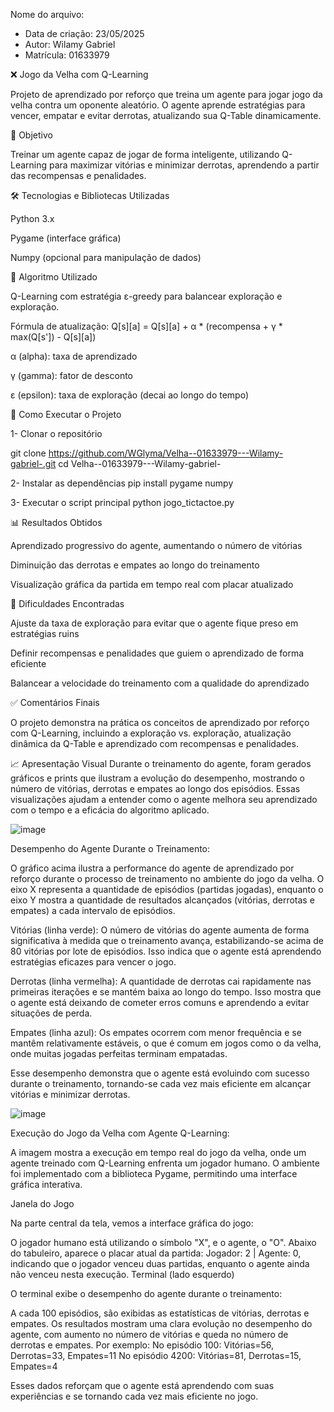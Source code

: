 Nome do arquivo: 
 * Data de criação: 23/05/2025
 * Autor: Wilamy Gabriel
 * Matrícula: 01633979


❌ Jogo da Velha com Q-Learning


Projeto de aprendizado por reforço que treina um agente para jogar jogo da velha contra um oponente aleatório. O agente aprende estratégias para vencer, empatar e evitar derrotas, atualizando sua Q-Table dinamicamente.


📌 Objetivo



Treinar um agente capaz de jogar de forma inteligente, utilizando Q-Learning para maximizar vitórias e minimizar derrotas, aprendendo a partir das recompensas e penalidades.


🛠️ Tecnologias e Bibliotecas Utilizadas


Python 3.x

Pygame (interface gráfica)

Numpy (opcional para manipulação de dados)


📘 Algoritmo Utilizado


Q-Learning com estratégia ε-greedy para balancear exploração e exploração.

Fórmula de atualização:
Q[s][a] = Q[s][a] + α * (recompensa + γ * max(Q[s']) - Q[s][a])

α (alpha): taxa de aprendizado

γ (gamma): fator de desconto

ε (epsilon): taxa de exploração (decai ao longo do tempo)


🧪 Como Executar o Projeto


1- Clonar o repositório




git clone https://github.com/WGlyma/Velha--01633979---Wilamy-gabriel-.git
cd Velha--01633979---Wilamy-gabriel-




2- Instalar as dependências
pip install pygame numpy




3- Executar o script principal
python jogo_tictactoe.py





📊 Resultados Obtidos


Aprendizado progressivo do agente, aumentando o número de vitórias

Diminuição das derrotas e empates ao longo do treinamento

Visualização gráfica da partida em tempo real com placar atualizado


🧠 Dificuldades Encontradas

Ajuste da taxa de exploração para evitar que o agente fique preso em estratégias ruins

Definir recompensas e penalidades que guiem o aprendizado de forma eficiente

Balancear a velocidade do treinamento com a qualidade do aprendizado


✅ Comentários Finais

O projeto demonstra na prática os conceitos de aprendizado por reforço com Q-Learning, incluindo a exploração vs. exploração, atualização dinâmica da Q-Table e aprendizado com recompensas e penalidades.



📈 Apresentação Visual
Durante o treinamento do agente, foram gerados gráficos e prints que ilustram a evolução do desempenho, mostrando o número de vitórias, derrotas e empates ao longo dos episódios. Essas visualizações ajudam a entender como o agente melhora seu aprendizado com o tempo e a eficácia do algoritmo aplicado.


![image](https://github.com/user-attachments/assets/ec04a0ca-52c4-4ae5-84f4-f38a9179c29d)

Desempenho do Agente Durante o Treinamento:

O gráfico acima ilustra a performance do agente de aprendizado por reforço durante o processo de treinamento no ambiente do jogo da velha. O eixo X representa a quantidade de episódios (partidas jogadas), enquanto o eixo Y mostra a quantidade de resultados alcançados (vitórias, derrotas e empates) a cada intervalo de episódios.

Vitórias (linha verde): O número de vitórias do agente aumenta de forma significativa à medida que o treinamento avança, estabilizando-se acima de 80 vitórias por lote de episódios. Isso indica que o agente está aprendendo estratégias eficazes para vencer o jogo.


Derrotas (linha vermelha): A quantidade de derrotas cai rapidamente nas primeiras iterações e se mantém baixa ao longo do tempo. Isso mostra que o agente está deixando de cometer erros comuns e aprendendo a evitar situações de perda.


Empates (linha azul): Os empates ocorrem com menor frequência e se mantêm relativamente estáveis, o que é comum em jogos como o da velha, onde muitas jogadas perfeitas terminam empatadas.


Esse desempenho demonstra que o agente está evoluindo com sucesso durante o treinamento, tornando-se cada vez mais eficiente em alcançar vitórias e minimizar derrotas.






![image](https://github.com/user-attachments/assets/36d07e36-2192-4986-b4c7-90d486c47626)








Execução do Jogo da Velha com Agente Q-Learning:


A imagem mostra a execução em tempo real do jogo da velha, onde um agente treinado com Q-Learning enfrenta um jogador humano. O ambiente foi implementado com a biblioteca Pygame, permitindo uma interface gráfica interativa.


Janela do Jogo


Na parte central da tela, vemos a interface gráfica do jogo:


O jogador humano está utilizando o símbolo "X", e o agente, o "O".
Abaixo do tabuleiro, aparece o placar atual da partida:
Jogador: 2 | Agente: 0, indicando que o jogador venceu duas partidas, enquanto o agente ainda não venceu nesta execução.
Terminal (lado esquerdo)


O terminal exibe o desempenho do agente durante o treinamento:


A cada 100 episódios, são exibidas as estatísticas de vitórias, derrotas e empates.
Os resultados mostram uma clara evolução no desempenho do agente, com aumento no número de vitórias e queda no número de derrotas e empates.
Por exemplo:
No episódio 100: Vitórias=56, Derrotas=33, Empates=11
No episódio 4200: Vitórias=81, Derrotas=15, Empates=4


Esses dados reforçam que o agente está aprendendo com suas experiências e se tornando cada vez mais eficiente no jogo.
